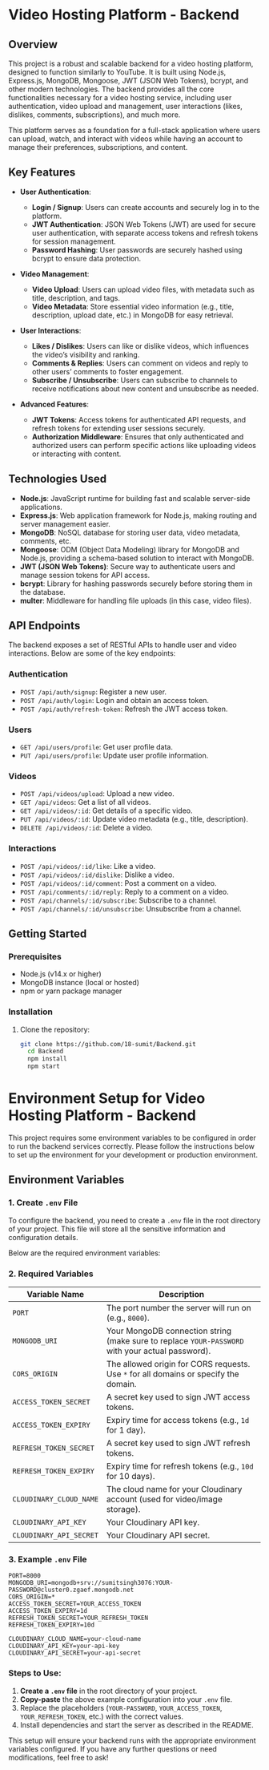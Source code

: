 # Video Hosting Platform - Backend

## Overview

This project is a robust and scalable backend for a video hosting platform, designed to function similarly to YouTube. It is built using Node.js, Express.js, MongoDB, Mongoose, JWT (JSON Web Tokens), bcrypt, and other modern technologies. The backend provides all the core functionalities necessary for a video hosting service, including user authentication, video upload and management, user interactions (likes, dislikes, comments, subscriptions), and much more.

This platform serves as a foundation for a full-stack application where users can upload, watch, and interact with videos while having an account to manage their preferences, subscriptions, and content.

## Key Features

- **User Authentication**:
  - **Login / Signup**: Users can create accounts and securely log in to the platform.
  - **JWT Authentication**: JSON Web Tokens (JWT) are used for secure user authentication, with separate access tokens and refresh tokens for session management.
  - **Password Hashing**: User passwords are securely hashed using bcrypt to ensure data protection.

- **Video Management**:
  - **Video Upload**: Users can upload video files, with metadata such as title, description, and tags.
  - **Video Metadata**: Store essential video information (e.g., title, description, upload date, etc.) in MongoDB for easy retrieval.

- **User Interactions**:
  - **Likes / Dislikes**: Users can like or dislike videos, which influences the video’s visibility and ranking.
  - **Comments & Replies**: Users can comment on videos and reply to other users’ comments to foster engagement.
  - **Subscribe / Unsubscribe**: Users can subscribe to channels to receive notifications about new content and unsubscribe as needed.

- **Advanced Features**:
  - **JWT Tokens**: Access tokens for authenticated API requests, and refresh tokens for extending user sessions securely.
  - **Authorization Middleware**: Ensures that only authenticated and authorized users can perform specific actions like uploading videos or interacting with content.

## Technologies Used

- **Node.js**: JavaScript runtime for building fast and scalable server-side applications.
- **Express.js**: Web application framework for Node.js, making routing and server management easier.
- **MongoDB**: NoSQL database for storing user data, video metadata, comments, etc.
- **Mongoose**: ODM (Object Data Modeling) library for MongoDB and Node.js, providing a schema-based solution to interact with MongoDB.
- **JWT (JSON Web Tokens)**: Secure way to authenticate users and manage session tokens for API access.
- **bcrypt**: Library for hashing passwords securely before storing them in the database.
- **multer**: Middleware for handling file uploads (in this case, video files).

## API Endpoints

The backend exposes a set of RESTful APIs to handle user and video interactions. Below are some of the key endpoints:

### Authentication
- `POST /api/auth/signup`: Register a new user.
- `POST /api/auth/login`: Login and obtain an access token.
- `POST /api/auth/refresh-token`: Refresh the JWT access token.

### Users
- `GET /api/users/profile`: Get user profile data.
- `PUT /api/users/profile`: Update user profile information.

### Videos
- `POST /api/videos/upload`: Upload a new video.
- `GET /api/videos`: Get a list of all videos.
- `GET /api/videos/:id`: Get details of a specific video.
- `PUT /api/videos/:id`: Update video metadata (e.g., title, description).
- `DELETE /api/videos/:id`: Delete a video.

### Interactions
- `POST /api/videos/:id/like`: Like a video.
- `POST /api/videos/:id/dislike`: Dislike a video.
- `POST /api/videos/:id/comment`: Post a comment on a video.
- `POST /api/comments/:id/reply`: Reply to a comment on a video.
- `POST /api/channels/:id/subscribe`: Subscribe to a channel.
- `POST /api/channels/:id/unsubscribe`: Unsubscribe from a channel.


## Getting Started

### Prerequisites

- Node.js (v14.x or higher)
- MongoDB instance (local or hosted)
- npm or yarn package manager

### Installation

1. Clone the repository:

   ```bash
   git clone https://github.com/18-sumit/Backend.git
     cd Backend
     npm install
     npm start


# Environment Setup for Video Hosting Platform - Backend

This project requires some environment variables to be configured in order to run the backend services correctly. Please follow the instructions below to set up the environment for your development or production environment.

## Environment Variables

### 1. Create `.env` File

To configure the backend, you need to create a `.env` file in the root directory of your project. This file will store all the sensitive information and configuration details.

Below are the required environment variables:

### 2. Required Variables

| **Variable Name**                | **Description**                                                                          |
|-----------------------------------|------------------------------------------------------------------------------------------|
| `PORT`                            | The port number the server will run on (e.g., `8000`).                                  |
| `MONGODB_URI`                     | Your MongoDB connection string (make sure to replace `YOUR-PASSWORD` with your actual password). |
| `CORS_ORIGIN`                     | The allowed origin for CORS requests. Use `*` for all domains or specify the domain.    |
| `ACCESS_TOKEN_SECRET`             | A secret key used to sign JWT access tokens.                                             |
| `ACCESS_TOKEN_EXPIRY`             | Expiry time for access tokens (e.g., `1d` for 1 day).                                   |
| `REFRESH_TOKEN_SECRET`            | A secret key used to sign JWT refresh tokens.                                            |
| `REFRESH_TOKEN_EXPIRY`            | Expiry time for refresh tokens (e.g., `10d` for 10 days).                               |
| `CLOUDINARY_CLOUD_NAME`           | The cloud name for your Cloudinary account (used for video/image storage).               |
| `CLOUDINARY_API_KEY`              | Your Cloudinary API key.                                                                 |
| `CLOUDINARY_API_SECRET`           | Your Cloudinary API secret.                                                              |

### 3. Example `.env` File

```plaintext
PORT=8000
MONGODB_URI=mongodb+srv://sumitsingh3076:YOUR-PASSWORD@cluster0.zgaef.mongodb.net
CORS_ORIGIN=*
ACCESS_TOKEN_SECRET=YOUR_ACCESS_TOKEN
ACCESS_TOKEN_EXPIRY=1d
REFRESH_TOKEN_SECRET=YOUR_REFRESH_TOKEN
REFRESH_TOKEN_EXPIRY=10d

CLOUDINARY_CLOUD_NAME=your-cloud-name
CLOUDINARY_API_KEY=your-api-key
CLOUDINARY_API_SECRET=your-api-secret
```




### Steps to Use:
1. **Create a `.env` file** in the root directory of your project.
2. **Copy-paste** the above example configuration into your `.env` file.
3. Replace the placeholders (`YOUR-PASSWORD`, `YOUR_ACCESS_TOKEN`, `YOUR_REFRESH_TOKEN`, etc.) with the correct values.
4. Install dependencies and start the server as described in the README.

This setup will ensure your backend runs with the appropriate environment variables configured. If you have any further questions or need modifications, feel free to ask!


    


